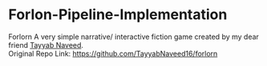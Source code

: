 # Forlon-Pipeline-Implementation
Forlorn A very simple narrative/ interactive fiction game created by my dear friend [Tayyab Naveed](https://github.com/TayyabNaveed16).  
Original Repo Link: https://github.com/TayyabNaveed16/forlorn 
